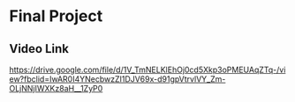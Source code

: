 # Final Project
## Video Link
https://drive.google.com/file/d/1V_TmNELKlEhOj0cd5Xkp3oPMEUAqZTq-/view?fbclid=IwAR0I4YNecbwzZI1DJV69x-d91gpVtrvlVY_Zm-OLjNNjIWXKz8aH__1ZyP0